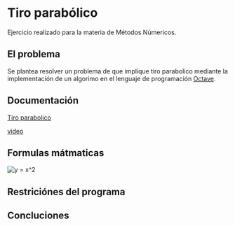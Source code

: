 # Tiro parabólico
Ejercicio realizado para la materia de Métodos Númericos.

## El problema
Se plantea resolver un problema de que implique tiro parabolico mediante la implementación de un algorimo en el lenguaje de programación [Octave](https://http://octave.org/).

## Documentación 
[Tiro parabolico](https://www.lifeder.com/tiro-movimiento-parabolico/#Formulas)
 
[video](https://youtu.be/YfJzRX78UlM)

## Formulas mátmaticas

   <img src="https://latex.codecogs.com/gif.latex?y&space;=&space;x^2" title="y = x^2" />

## Restriciónes del programa

## Concluciones
